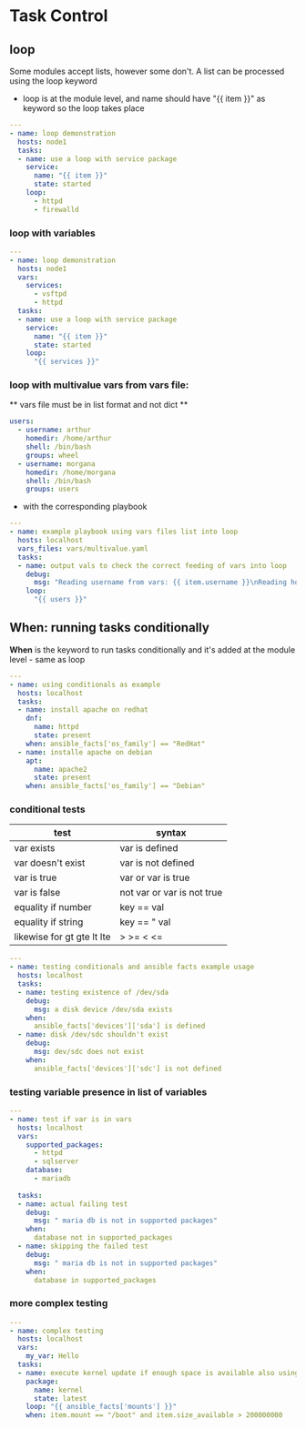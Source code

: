 # Task Control
## loop
Some modules accept lists, however some don't. A list can be processed using the loop keyword
* loop is at the module level, and name should have "{{ item }}" as keyword so the loop takes place
```yaml
---
- name: loop demonstration
  hosts: node1
  tasks:
  - name: use a loop with service package
    service:
      name: "{{ item }}" 
      state: started
    loop:
      - httpd
      - firewalld
```
### loop with variables
```yaml
---
- name: loop demonstration
  hosts: node1
  vars:
    services:
      - vsftpd
      - httpd
  tasks:
  - name: use a loop with service package
    service:
      name: "{{ item }}" 
      state: started
    loop:
      "{{ services }}"
```
### loop with multivalue vars from vars file:
** vars file must be in list format and not dict **
```yaml
users:
  - username: arthur
    homedir: /home/arthur
    shell: /bin/bash
    groups: wheel
  - username: morgana
    homedir: /home/morgana
    shell: /bin/bash
    groups: users
```
* with the corresponding playbook
```yaml
---
- name: example playbook using vars files list into loop
  hosts: localhost
  vars_files: vars/multivalue.yaml
  tasks:
  - name: output vals to check the correct feeding of vars into loop
    debug:
      msg: "Reading username from vars: {{ item.username }}\nReading homedir from vars: {{ item.homedir }}"
    loop:
      "{{ users }}"
```
## When: running tasks conditionally
**When** is the keyword to run tasks conditionally and it's added at the module level - same as loop
```yaml
---
- name: using conditionals as example
  hosts: localhost
  tasks:
  - name: install apache on redhat
    dnf: 
      name: httpd
      state: present
    when: ansible_facts['os_family'] == "RedHat"
  - name: installe apache on debian
    apt:
      name: apache2
      state: present
    when: ansible_facts['os_family'] == "Debian"
```
### conditional tests

| test | syntax |
| ---- | ------ |
| var exists | var is defined |
| var doesn't exist | var is not defined |
| var is true | var or var is true |
| var is false | not var or var is not true |
| equality if number | key == val |
| equality if string | key == " val |
| likewise for gt gte lt lte | > >= < <= |

```yaml
---
- name: testing conditionals and ansible facts example usage
  hosts: localhost
  tasks:
  - name: testing existence of /dev/sda
    debug:
      msg: a disk device /dev/sda exists
    when:
      ansible_facts['devices']['sda'] is defined
  - name: disk /dev/sdc shouldn't exist
    debug:
      msg: dev/sdc does not exist
    when:
      ansible_facts['devices']['sdc'] is not defined
```
### testing variable presence in list of variables
```yaml
---
- name: test if var is in vars
  hosts: localhost
  vars:
    supported_packages:
      - httpd
      - sqlserver
    database:
      - mariadb
      
  tasks:
  - name: actual failing test
    debug:
      msg: " maria db is not in supported packages"
    when:
      database not in supported_packages
  - name: skipping the failed test
    debug:
      msg: " maria db is not in supported packages"
    when:
      database in supported_packages
```
### more complex testing
```yaml
---
- name: complex testing
  hosts: localhost
  vars:
    my_var: Hello
  tasks:
  - name: execute kernel update if enough space is available also using loop 
    package:
      name: kernel
      state: latest
    loop: "{{ ansible_facts['mounts'] }}"
    when: item.mount == "/boot" and item.size_available > 200000000
```

